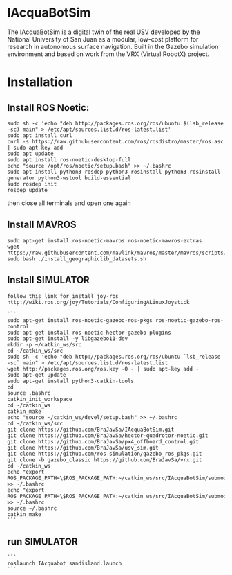 # IAcquaBotSim
The IAcquaBotSim is a digital twin of the real USV developed by the National University of San Juan as a modular, low-cost platform for research in autonomous surface navigation. Built in the Gazebo simulation environment and based on work from the VRX (Virtual RobotX) project.

# Installation

## Install ROS Noetic:
  
  ```
  sudo sh -c 'echo "deb http://packages.ros.org/ros/ubuntu $(lsb_release -sc) main" > /etc/apt/sources.list.d/ros-latest.list'
  sudo apt install curl 
  curl -s https://raw.githubusercontent.com/ros/rosdistro/master/ros.asc | sudo apt-key add -`
  sudo apt update
  sudo apt install ros-noetic-desktop-full
  echo "source /opt/ros/noetic/setup.bash" >> ~/.bashrc
  sudo apt install python3-rosdep python3-rosinstall python3-rosinstall-generator python3-wstool build-essential
  sudo rosdep init
  rosdep update
``` 
then close all terminals and open one again 


## Install MAVROS
  
  ```
  sudo apt-get install ros-noetic-mavros ros-noetic-mavros-extras
  wget https://raw.githubusercontent.com/mavlink/mavros/master/mavros/scripts/install_geographiclib_datasets.sh
  sudo bash ./install_geographiclib_datasets.sh 
  
  ```

## Install SIMULATOR

    follow this link for install joy-ros http://wiki.ros.org/joy/Tutorials/ConfiguringALinuxJoystick

    ```
    sudo apt-get install ros-noetic-gazebo-ros-pkgs ros-noetic-gazebo-ros-control
    sudo apt-get install ros-noetic-hector-gazebo-plugins
    sudo apt-get install -y libgazebo11-dev
    mkdir -p ~/catkin_ws/src
    cd ~/catkin_ws/src
    sudo sh -c 'echo "deb http://packages.ros.org/ros/ubuntu `lsb_release -sc` main" > /etc/apt/sources.list.d/ros-latest.list
    wget http://packages.ros.org/ros.key -O - | sudo apt-key add -
    sudo apt-get update
    sudo apt-get install python3-catkin-tools
    cd
    source .bashrc
    catkin_init_workspace
    cd ~/catkin_ws
    catkin_make
    echo "source ~/catkin_ws/devel/setup.bash" >> ~/.bashrc
    cd ~/catkin_ws/src
    git clone https://github.com/BraJavSa/IAcquaBotSim.git
    git clone https://github.com/BraJavSa/hector-quadrotor-noetic.git
    git clone https://github.com/BraJavSa/px4_offboard_control.git
    git clone https://github.com/BraJavSa/usv_sim.git
    git clone https://github.com/ros-simulation/gazebo_ros_pkgs.git
    git clone -b gazebo_classic https://github.com/BraJavSa/vrx.git
    cd ~/catkin_ws
    echo "export ROS_PACKAGE_PATH=\$ROS_PACKAGE_PATH:~/catkin_ws/src/IAcquaBotSim/submodules/usv_description" >> ~/.bashrc
    echo "export ROS_PACKAGE_PATH=\$ROS_PACKAGE_PATH:~/catkin_ws/src/IAcquaBotSim/submodules/usv_gazebo" >> ~/.bashrc
    source ~/.bashrc
    catkin_make
    ```
## run SIMULATOR


    ```
    roslaunch IAcquabot sandisland.launch
    ```

